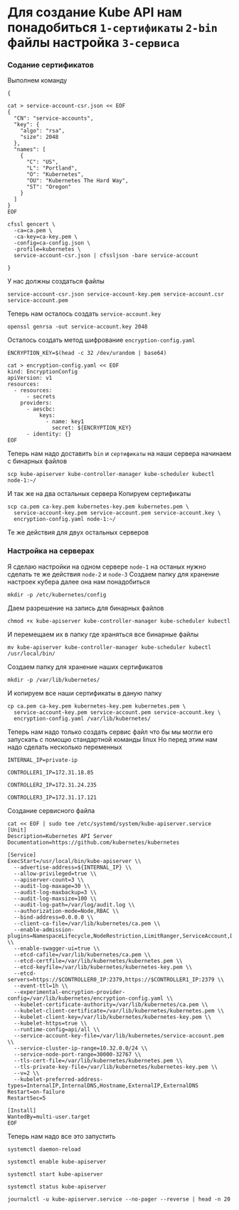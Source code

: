# Для создание Kube API нам понадобиться `1-сертификаты` `2-bin` файлы настройка `3-сервиса`

### Содание сертификатов
Выполнем команду
~~~
{

cat > service-account-csr.json << EOF
{
  "CN": "service-accounts",
  "key": {
    "algo": "rsa",
    "size": 2048
  },
  "names": [
    {
      "C": "US",
      "L": "Portland",
      "O": "Kubernetes",
      "OU": "Kubernetes The Hard Way",
      "ST": "Oregon"
    }
  ]
}
EOF

cfssl gencert \
  -ca=ca.pem \
  -ca-key=ca-key.pem \
  -config=ca-config.json \
  -profile=kubernetes \
  service-account-csr.json | cfssljson -bare service-account

}
~~~
У нас должны создаться файлы
~~~
service-account-csr.json service-account-key.pem service-account.csr service-account.pem
~~~
Теперь нам осталось создать `service-account.key`
~~~
openssl genrsa -out service-account.key 2048
~~~
Осталось создать метод шифрование `encryption-config.yaml`
~~~
ENCRYPTION_KEY=$(head -c 32 /dev/urandom | base64)

cat > encryption-config.yaml << EOF
kind: EncryptionConfig
apiVersion: v1
resources:
  - resources:
      - secrets
    providers:
      - aescbc:
          keys:
            - name: key1
              secret: ${ENCRYPTION_KEY}
      - identity: {}
EOF
~~~
Теперь нам надо доставить `bin` и `сертификаты` на наши сервера
начинаем с бинарных файлов
~~~
scp kube-apiserver kube-controller-manager kube-scheduler kubectl node-1:~/
~~~
И так же на два остальных сервера
Копируем сертификаты
~~~
scp ca.pem ca-key.pem kubernetes-key.pem kubernetes.pem \
  service-account-key.pem service-account.pem service-account.key \
  encryption-config.yaml node-1:~/
~~~
Те же действия для двух остальных серверов
### Настройка на серверах 
Я сделаю настройки на одном сервере `node-1` на останых нужно сделать те же действия `node-2` и `node-3`
Создаем папку для хранение настроек кубера далее она нам понадобиться
~~~
mkdir -p /etc/kubernetes/config
~~~
Даем разрешение на запись для бинарных файлов
~~~
chmod +x kube-apiserver kube-controller-manager kube-scheduler kubectl
~~~
И перемещаем их в папку где храняться все бинарные файлы
~~~
mv kube-apiserver kube-controller-manager kube-scheduler kubectl /usr/local/bin/
~~~
Создаем папку для хранение наших сертификатов
~~~
mkdir -p /var/lib/kubernetes/
~~~
И копируем все наши сертификаты в даную папку
~~~
cp ca.pem ca-key.pem kubernetes-key.pem kubernetes.pem \
  service-account-key.pem service-account.pem service-account.key \
  encryption-config.yaml /var/lib/kubernetes/
~~~
Теперь нам надо только создать сервис файл что бы мы могли его запускать с помощю стандартной команды linux
Но перед этим нам надо сделать несколько переменных
~~~
INTERNAL_IP=private-ip
~~~
~~~
CONTROLLER1_IP=172.31.18.85
~~~
~~~
CONTROLLER2_IP=172.31.24.235
~~~
~~~
CONTROLLER3_IP=172.31.17.121
~~~
Создание сервисного файла
~~~
cat << EOF | sudo tee /etc/systemd/system/kube-apiserver.service
[Unit]
Description=Kubernetes API Server
Documentation=https://github.com/kubernetes/kubernetes

[Service]
ExecStart=/usr/local/bin/kube-apiserver \\
  --advertise-address=${INTERNAL_IP} \\
  --allow-privileged=true \\
  --apiserver-count=3 \\
  --audit-log-maxage=30 \\
  --audit-log-maxbackup=3 \\
  --audit-log-maxsize=100 \\
  --audit-log-path=/var/log/audit.log \\
  --authorization-mode=Node,RBAC \\
  --bind-address=0.0.0.0 \\
  --client-ca-file=/var/lib/kubernetes/ca.pem \\
  --enable-admission-plugins=NamespaceLifecycle,NodeRestriction,LimitRanger,ServiceAccount,DefaultStorageClass,ResourceQuota \\
  --enable-swagger-ui=true \\
  --etcd-cafile=/var/lib/kubernetes/ca.pem \\
  --etcd-certfile=/var/lib/kubernetes/kubernetes.pem \\
  --etcd-keyfile=/var/lib/kubernetes/kubernetes-key.pem \\
  --etcd-servers=https://$CONTROLLER0_IP:2379,https://$CONTROLLER1_IP:2379 \\
  --event-ttl=1h \\
  --experimental-encryption-provider-config=/var/lib/kubernetes/encryption-config.yaml \\
  --kubelet-certificate-authority=/var/lib/kubernetes/ca.pem \\
  --kubelet-client-certificate=/var/lib/kubernetes/kubernetes.pem \\
  --kubelet-client-key=/var/lib/kubernetes/kubernetes-key.pem \\
  --kubelet-https=true \\
  --runtime-config=api/all \\
  --service-account-key-file=/var/lib/kubernetes/service-account.pem \\
  --service-cluster-ip-range=10.32.0.0/24 \\
  --service-node-port-range=30000-32767 \\
  --tls-cert-file=/var/lib/kubernetes/kubernetes.pem \\
  --tls-private-key-file=/var/lib/kubernetes/kubernetes-key.pem \\
  --v=2 \\
  --kubelet-preferred-address-types=InternalIP,InternalDNS,Hostname,ExternalIP,ExternalDNS
Restart=on-failure
RestartSec=5

[Install]
WantedBy=multi-user.target
EOF
~~~

Теперь нам надо все это запустить 

~~~
systemctl daemon-reload
~~~
~~~
systemctl enable kube-apiserver
~~~
~~~
systemctl start kube-apiserver
~~~
~~~
systemctl status kube-apiserver
~~~
~~~
journalctl -u kube-apiserver.service --no-pager --reverse | head -n 20
~~~
